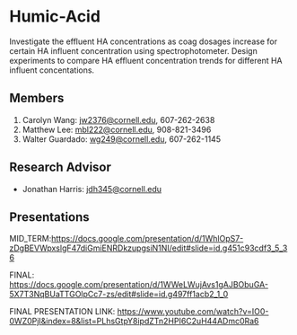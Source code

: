 # Humic-Acid
Investigate the effluent HA concentrations as coag dosages increase for certain HA influent concentration using spectrophotometer. Design experiments to compare HA effluent concentration trends for different HA influent concentations.

## Members
1. Carolyn Wang: jw2376@cornell.edu, 607-262-2638
2. Matthew Lee: mbl222@cornell.edu, 908-821-3496
3. Walter Guardado: wg249@cornell.edu, 607-262-1145
## Research Advisor
* Jonathan Harris: jdh345@cornell.edu
## Presentations
MID_TERM:https://docs.google.com/presentation/d/1WhlOpS7-zDgBEVWpxslgF47diGmiENRDkzupgsiN1NI/edit#slide=id.g451c93cdf3_5_36


FINAL: https://docs.google.com/presentation/d/1WWeLWujAvs1gAJBObuGA-5X7T3NqBUaTTGOlpCc7-zs/edit#slide=id.g497ff1acb2_1_0


FINAL PRESENTATION LINK: https://www.youtube.com/watch?v=IO0-0WZ0PjI&index=8&list=PLhsGtpY8ipdZTn2HPI6C2uH44ADmc0Ra6
